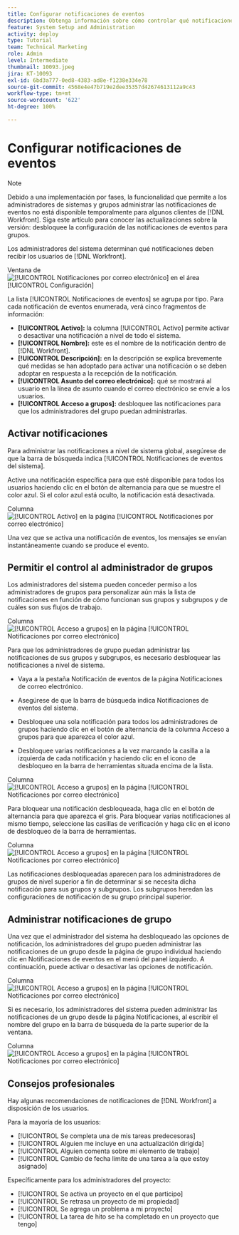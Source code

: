 ```yaml
---
title: Configurar notificaciones de eventos
description: Obtenga información sobre cómo controlar qué notificaciones por correo electrónico y en la aplicación reciben los usuarios mediante la administración de notificaciones de eventos.
feature: System Setup and Administration
activity: deploy
type: Tutorial
team: Technical Marketing
role: Admin
level: Intermediate
thumbnail: 10093.jpeg
jira: KT-10093
exl-id: 6bd3a777-0ed8-4383-ad8e-f1238e334e78
source-git-commit: 4568e4e47b719e2dee35357d42674613112a9c43
workflow-type: tm+mt
source-wordcount: '622'
ht-degree: 100%

---
```


<!--
this has the same content as the system administrator notification setup and mangement section of the email and inapp notificiations learning path
-->

<!--
add URL link in the note at the top of the LP
-->

# Configurar notificaciones de eventos

>[!NOTE]
>
>Debido a una implementación por fases, la funcionalidad que permite a los administradores de sistemas y grupos administrar las notificaciones de eventos no está disponible temporalmente para algunos clientes de [!DNL Workfront]. Siga este artículo para conocer las actualizaciones sobre la versión: desbloquee la configuración de las notificaciones de eventos para grupos.

Los administradores del sistema determinan qué notificaciones deben recibir los usuarios de [!DNL Workfront].

Ventana de ![[!UICONTROL Notificaciones por correo electrónico] en el área [!UICONTROL Configuración]](assets/admin-fund-notifications-1.png)

La lista [!UICONTROL Notificaciones de eventos] se agrupa por tipo. Para cada notificación de eventos enumerada, verá cinco fragmentos de información:

* **[!UICONTROL Activo]:** la columna [!UICONTROL Activo] permite activar o desactivar una notificación a nivel de todo el sistema.
* **[!UICONTROL Nombre]:** este es el nombre de la notificación dentro de [!DNL Workfront].
* **[!UICONTROL Descripción]:** en la descripción se explica brevemente qué medidas se han adoptado para activar una notificación o se deben adoptar en respuesta a la recepción de la notificación.
* **[!UICONTROL Asunto del correo electrónico]:** qué se mostrará al usuario en la línea de asunto cuando el correo electrónico se envíe a los usuarios.
* **[!UICONTROL Acceso a grupos]:** desbloquee las notificaciones para que los administradores del grupo puedan administrarlas.

## Activar notificaciones

Para administrar las notificaciones a nivel de sistema global, asegúrese de que la barra de búsqueda indica [!UICONTROL Notificaciones de eventos del sistema].

Active una notificación específica para que esté disponible para todos los usuarios haciendo clic en el botón de alternancia para que se muestre el color azul. Si el color azul está oculto, la notificación está desactivada.

Columna![[!UICONTROL Activo] en la página [!UICONTROL Notificaciones por correo electrónico]](assets/admin-fund-notifications-2.png)

Una vez que se activa una notificación de eventos, los mensajes se envían instantáneamente cuando se produce el evento.

## Permitir el control al administrador de grupos

Los administradores del sistema pueden conceder permiso a los administradores de grupos para personalizar aún más la lista de notificaciones en función de cómo funcionan sus grupos y subgrupos y de cuáles son sus flujos de trabajo.

Columna![[!UICONTROL Acceso a grupos] en la página [!UICONTROL Notificaciones por correo electrónico] ](assets/ganotifications_01.png)

Para que los administradores de grupo puedan administrar las notificaciones de sus grupos y subgrupos, es necesario desbloquear las notificaciones a nivel de sistema.

* Vaya a la pestaña Notificación de eventos de la página Notificaciones de correo electrónico.

* Asegúrese de que la barra de búsqueda indica Notificaciones de eventos del sistema.

* Desbloquee una sola notificación para todos los administradores de grupos haciendo clic en el botón de alternancia de la columna Acceso a grupos para que aparezca el color azul.

* Desbloquee varias notificaciones a la vez marcando la casilla a la izquierda de cada notificación y haciendo clic en el icono de desbloqueo en la barra de herramientas situada encima de la lista.

Columna ![[!UICONTROL Acceso a grupos] en la página [!UICONTROL Notificaciones por correo electrónico]](assets/ganotifications_02.png)

Para bloquear una notificación desbloqueada, haga clic en el botón de alternancia para que aparezca el gris. Para bloquear varias notificaciones al mismo tiempo, seleccione las casillas de verificación y haga clic en el icono de desbloqueo de la barra de herramientas.

Columna![[!UICONTROL Acceso a grupos] en la página [!UICONTROL Notificaciones por correo electrónico] ](assets/ganotifications_03.png)

Las notificaciones desbloqueadas aparecen para los administradores de grupos de nivel superior a fin de determinar si se necesita dicha notificación para sus grupos y subgrupos. Los subgrupos heredan las configuraciones de notificación de su grupo principal superior. ﻿


## Administrar notificaciones de grupo

Una vez que el administrador del sistema ha desbloqueado las opciones de notificación, los administradores del grupo pueden administrar las notificaciones de un grupo desde la página de grupo individual haciendo clic en Notificaciones de eventos en el menú del panel izquierdo. A continuación, puede activar o desactivar las opciones de notificación.

Columna![[!UICONTROL Acceso a grupos] en la página [!UICONTROL Notificaciones por correo electrónico]](assets/managegroupnotifications_01.png)

Si es necesario, los administradores del sistema pueden administrar las notificaciones de un grupo desde la página Notificaciones, al escribir el nombre del grupo en la barra de búsqueda de la parte superior de la ventana.

Columna ![[!UICONTROL Acceso a grupos] en la página [!UICONTROL Notificaciones por correo electrónico] ](assets/managegroupnotifications_02.png)

## Consejos profesionales

Hay algunas recomendaciones de notificaciones de [!DNL Workfront] a disposición de los usuarios.

Para la mayoría de los usuarios:

* [!UICONTROL Se completa una de mis tareas predecesoras]
* [!UICONTROL Alguien me incluye en una actualización dirigida]
* [!UICONTROL Alguien comenta sobre mi elemento de trabajo]
* [!UICONTROL Cambio de fecha límite de una tarea a la que estoy asignado]


Específicamente para los administradores del proyecto:

* [!UICONTROL Se activa un proyecto en el que participo]
* [!UICONTROL Se retrasa un proyecto de mi propiedad]
* [!UICONTROL Se agrega un problema a mi proyecto]
* [!UICONTROL La tarea de hito se ha completado en un proyecto que tengo]

<!--
learn more URLs
-->
